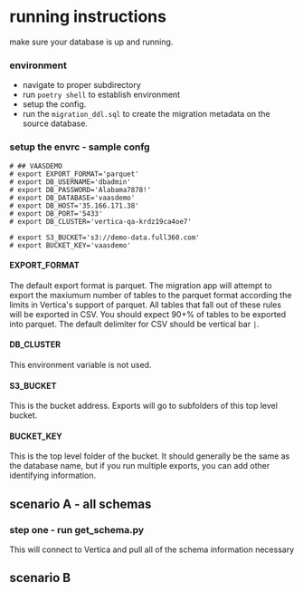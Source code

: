 # running instructions


make sure your database is up and running. 

### environment

- navigate to proper subdirectory
- run `poetry shell` to establish environment
- setup the config.
- run the `migration_ddl.sql` to create the migration metadata on the source database. 



### setup the envrc - sample confg
```
# ## VAASDEMO
# export EXPORT_FORMAT='parquet'
# export DB_USERNAME='dbadmin'
# export DB_PASSWORD='Alabama7878!'
# export DB_DATABASE='vaasdemo'
# export DB_HOST='35.166.171.38'
# export DB_PORT='5433'
# export DB_CLUSTER='vertica-qa-krdz19ca4oe7'

# export S3_BUCKET='s3://demo-data.full360.com'
# export BUCKET_KEY='vaasdemo'

```

#### EXPORT_FORMAT
The default export format is parquet. The migration app will attempt to export the maxiumum number of tables to the parquet format according the limits in Vertica's support of parquet. All tables that fall out of these rules will be exported in CSV. 
You should expect 90+% of tables to be exported into parquet. The default delimiter for CSV should be vertical bar `|`.

#### DB_CLUSTER 
This environment variable is not used.

#### S3_BUCKET
This is the bucket address. Exports will go to subfolders of this top level bucket.

#### BUCKET_KEY
This is the top level folder of the bucket. It should generally be the same as the database name, but if you run multiple exports, you can add other identifying information.


## scenario A - all schemas

### step one - run get_schema.py
This will connect to Vertica and pull all of the schema information necessary 


## scenario B